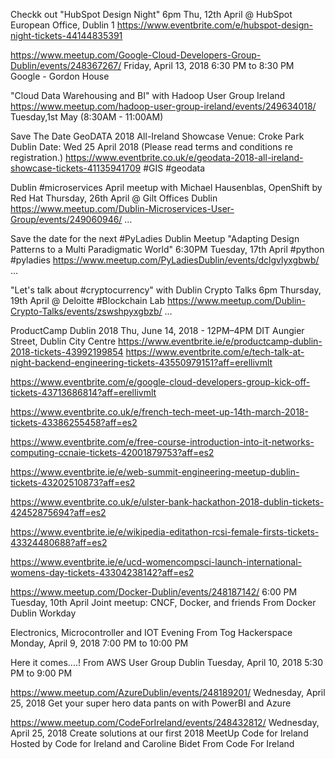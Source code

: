 Checkk out "HubSpot Design Night"
6pm Thu, 12th April @ HubSpot European Office, Dublin 1 
https://www.eventbrite.com/e/hubspot-design-night-tickets-44144835391


https://www.meetup.com/Google-Cloud-Developers-Group-Dublin/events/248367267/
Friday, April 13, 2018
6:30 PM to 8:30 PM
Google - Gordon House


"Cloud Data Warehousing and BI" with Hadoop User Group Ireland
https://www.meetup.com/hadoop-user-group-ireland/events/249634018/
Tuesday,1st May (8:30AM - 11:00AM)



Save The Date GeoDATA 2018 All-Ireland Showcase 
Venue: Croke Park Dublin 
Date:  Wed 25 April 2018 
(Please read terms and conditions re registration.) 
https://www.eventbrite.co.uk/e/geodata-2018-all-ireland-showcase-tickets-41135941709 
#GIS #geodata

Dublin #microservices April meetup with Michael Hausenblas, OpenShift by Red Hat 
Thursday, 26th April @ Gilt Offices Dublin 
https://www.meetup.com/Dublin-Microservices-User-Group/events/249060946/ …



Save the date for the next #PyLadies Dublin Meetup
"Adapting Design Patterns to a Multi Paradigmatic World" 
6:30PM Tuesday, 17th April #python #pyladies
https://www.meetup.com/PyLadiesDublin/events/dclgvlyxgbwb/ …



"Let's talk about #cryptocurrency" with Dublin Crypto Talks 
6pm Thursday, 19th April @ Deloitte #Blockchain Lab 
https://www.meetup.com/Dublin-Crypto-Talks/events/zswshpyxgbzb/ …




ProductCamp Dublin 2018
Thu, June 14, 2018 - 12PM–4PM 
DIT Aungier Street, Dublin City Centre
https://www.eventbrite.ie/e/productcamp-dublin-2018-tickets-43992199854
https://www.eventbrite.com/e/tech-talk-at-night-backend-engineering-tickets-43550979151?aff=erellivmlt

https://www.eventbrite.com/e/google-cloud-developers-group-kick-off-tickets-43713686814?aff=erellivmlt

https://www.eventbrite.co.uk/e/french-tech-meet-up-14th-march-2018-tickets-43386255458?aff=es2

https://www.eventbrite.com/e/free-course-introduction-into-it-networks-computing-ccnaie-tickets-42001879753?aff=es2

https://www.eventbrite.ie/e/web-summit-engineering-meetup-dublin-tickets-43202510873?aff=es2

https://www.eventbrite.co.uk/e/ulster-bank-hackathon-2018-dublin-tickets-42452875694?aff=es2

https://www.eventbrite.ie/e/wikipedia-editathon-rcsi-female-firsts-tickets-43324480688?aff=es2

https://www.eventbrite.ie/e/ucd-womencompsci-launch-international-womens-day-tickets-43304238142?aff=es2

https://www.meetup.com/Docker-Dublin/events/248187142/
6:00 PM Tuesday, 10th April 
Joint meetup: CNCF, Docker, and friends
From Docker Dublin
Workday


Electronics, Microcontroller and IOT Evening
From Tog Hackerspace
Monday, April 9, 2018
7:00 PM to 10:00 PM


Here it comes....!
From AWS User Group Dublin
Tuesday, April 10, 2018
5:30 PM to 9:00 PM





https://www.meetup.com/AzureDublin/events/248189201/
Wednesday, April 25, 2018
Get your super hero data pants on with PowerBI and Azure



https://www.meetup.com/CodeForIreland/events/248432812/
Wednesday, April 25, 2018
Create solutions at our first 2018 MeetUp
Code for Ireland
Hosted by Code for Ireland and Caroline Bidet
From Code For Ireland
